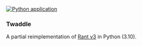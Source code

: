 [![Python application](https://github.com/chrishengler/PyRant/actions/workflows/python-app.yml/badge.svg)](https://github.com/chrishengler/PyRant/actions/workflows/python-app.yml)

### Twaddle ###

A partial reimplementation of [Rant v3](https://github.com/TheBerkin/rant3) in Python (3.10).
